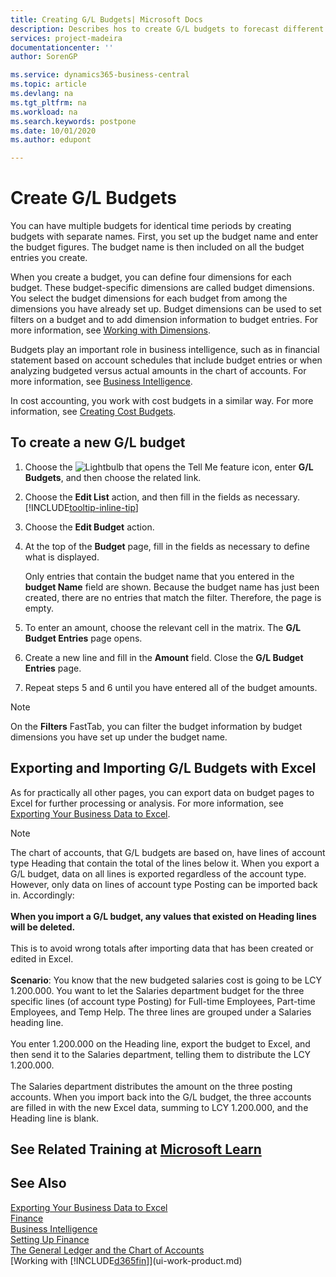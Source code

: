 ```yaml
---
title: Creating G/L Budgets| Microsoft Docs
description: Describes hos to create G/L budgets to forecast different financial activities and assign dimensions for business intelligence purposes.
services: project-madeira
documentationcenter: ''
author: SorenGP

ms.service: dynamics365-business-central
ms.topic: article
ms.devlang: na
ms.tgt_pltfrm: na
ms.workload: na
ms.search.keywords: postpone
ms.date: 10/01/2020
ms.author: edupont

---
```

# Create G/L Budgets
You can have multiple budgets for identical time periods by creating budgets with separate names. First, you set up the budget name and enter the budget figures. The budget name is then included on all the budget entries you create.  

When you create a budget, you can define four dimensions for each budget. These budget-specific dimensions are called budget dimensions. You select the budget dimensions for each budget from among the dimensions you have already set up. Budget dimensions can be used to set filters on a budget and to add dimension information to budget entries. For more information, see [Working with Dimensions](finance-dimensions.md).

Budgets play an important role in business intelligence, such as in financial statement based on account schedules that include budget entries or when analyzing budgeted versus actual amounts in the chart of accounts. For more information, see [Business Intelligence](bi.md).

In cost accounting, you work with cost budgets in a similar way. For more information, see [Creating Cost Budgets](finance-create-cost-budgets.md).    

## To create a new G/L budget  
1. Choose the ![Lightbulb that opens the Tell Me feature](media/ui-search/search_small.png "Tell me what you want to do") icon, enter **G/L Budgets**, and then choose the related link.  
2. Choose the **Edit List** action, and then fill in the fields as necessary. [!INCLUDE[tooltip-inline-tip](includes/tooltip-inline-tip_md.md)]  
3. Choose the **Edit Budget** action.
4. At the top of the **Budget** page, fill in the fields as necessary to define what is displayed.  

    Only entries that contain the budget name that you entered in the **budget Name** field are shown. Because the budget name has just been created, there are no entries that match the filter. Therefore, the page is empty.  
5. To enter an amount, choose the relevant cell in the matrix. The **G/L Budget Entries** page opens.  
6. Create a new line and fill in the **Amount** field. Close the **G/L Budget Entries** page.  
7. Repeat steps 5 and 6 until you have entered all of the budget amounts.  

> [!NOTE]  
>  On the **Filters** FastTab, you can filter the budget information by budget dimensions you have set up under the budget name.

## Exporting and Importing G/L Budgets with Excel
As for practically all other pages, you can export data on budget pages to Excel for further processing or analysis. For more information, see [Exporting Your Business Data to Excel](about-export-data.md).

> [!NOTE]
> The chart of accounts, that G/L budgets are based on, have lines of account type Heading that contain the total of the lines below it. When you export a G/L budget, data on all lines is exported regardless of the account type. However, only data on lines of account type Posting can be imported back in. Accordingly: <br /><br /> **When you import a G/L budget, any values that existed on Heading lines will be deleted.** <br /><br /> This is to avoid wrong totals after importing data that has been created or edited in Excel.<br /><br /> **Scenario**: You know that the new budgeted salaries cost is going to be LCY 1.200.000. You want to let the Salaries department budget for the three specific lines (of account type Posting) for Full-time Employees, Part-time Employees, and Temp Help. The three lines are grouped under a Salaries heading line.<br /><br />You enter 1.200.000 on the Heading line, export the budget to Excel, and then send it to the Salaries department, telling them to distribute the LCY 1.200.000.<br /><br /> The Salaries department distributes the amount on the three posting accounts. When you import back into the G/L budget, the three accounts are filled in with the new Excel data, summing to LCY 1.200.000, and the Heading line is blank.

## See Related Training at [Microsoft Learn](/learn/modules/budgets-exchange-rates-dynamics-365-business-central/index)

## See Also
[Exporting Your Business Data to Excel](about-export-data.md)  
[Finance](finance.md)  
[Business Intelligence](bi.md)  
[Setting Up Finance](finance-setup-finance.md)  
[The General Ledger and the Chart of Accounts](finance-general-ledger.md)  
[Working with [!INCLUDE[d365fin](includes/d365fin_md.md)]](ui-work-product.md)  

